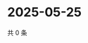 # 2025-05-25

共 0 条

<!-- BEGIN ZHIHUQUESTIONS -->
<!-- 最后更新时间 Sun May 25 2025 07:10:29 GMT+0800 (China Standard Time) -->

<!-- END ZHIHUQUESTIONS -->
